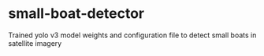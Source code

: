# small-boat-detector
Trained yolo v3 model weights and configuration file to detect small boats in satellite imagery
